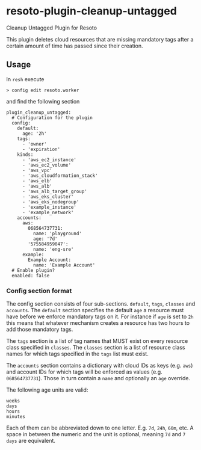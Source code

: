 # resoto-plugin-cleanup-untagged
Cleanup Untagged Plugin for Resoto

This plugin deletes cloud resources that are missing mandatory tags after a certain amount of time has passed since their creation.

## Usage

In `resh` execute

```
> config edit resoto.worker
```

and find the following section

```
plugin_cleanup_untagged:
  # Configuration for the plugin
  config:
    default:
      age: '2h'
    tags:
      - 'owner'
      - 'expiration'
    kinds:
      - 'aws_ec2_instance'
      - 'aws_ec2_volume'
      - 'aws_vpc'
      - 'aws_cloudformation_stack'
      - 'aws_elb'
      - 'aws_alb'
      - 'aws_alb_target_group'
      - 'aws_eks_cluster'
      - 'aws_eks_nodegroup'
      - 'example_instance'
      - 'example_network'
    accounts:
      aws:
        068564737731:
          name: 'playground'
          age: '7d'
        '575584959047':
          name: 'eng-sre'
      example:
        Example Account:
          name: 'Example Account'
  # Enable plugin?
  enabled: false
```

### Config section format

The config section consists of four sub-sections. `default`, `tags`, `classes` and `accounts`. The `default` section specifies the default `age` a resource must have before we enforce mandatory tags on it. For instance if `age` is set to `2h` this means that whatever mechanism creates a resource has two hours to add those mandatory tags.

The `tags` section is a list of tag names that MUST exist on every resource class specified in `classes`. The `classes` section is a list of resource class names for which tags specified in the `tags` list must exist.

The `accounts` section contains a dictionary with cloud IDs as keys (e.g. `aws`) and account IDs for which tags will be enforced as values (e.g. `068564737731`). Those in turn contain a `name` and optionally an `age` override.

The following age units are valid:

```
weeks
days
hours
minutes
```

Each of them can be abbreviated down to one letter. E.g. `7d`, `24h`, `60m`, etc. A space in between the numeric and the unit is optional, meaning `7d` and `7 days` are equivalent.

